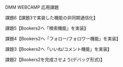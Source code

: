 DMM WEBCAMP 応用課題<br>

課題6【課題3で実装した機能の非同期通信化】

課題5【Bookers2へ「検索機能」を実装】<br>

課題4【Bookers2へ「フォロー/フォロワー機能」を実装】<br>

課題3【Bookers2へ「いいね/コメント機能」を実装】<br>

課題2【Bookers2を完成させよう(デバッグ形式)】
